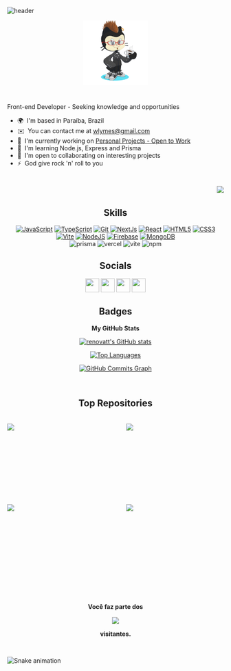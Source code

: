 ![header](https://capsule-render.vercel.app/api?type=waving&color=000&height=230&section=header&text=Hello,%20my%20name%20is%20%20Will.&fontSize=70&fontColor=fff&animation=fadeIn&fontAlignY=38&desc=Front-end%20Developer&descAlignY=55&descAlign=62&)

<div align="center">
    <img width="150px" height="150px" src="./img/readme-char.png/"/>
</div>

#

Front-end Developer - Seeking knowledge and opportunities

* 🌍  I'm based in Paraíba, Brazil
* ✉️  You can contact me at [wlymes@gmail.com](mailto:wlymes@gmail.com)
* 🚀  I'm currently working on [Personal Projects - Open to Work](http://portfolio-renovatt.vercel.app/)
* 🧠  I'm learning Node.js, Express and Prisma
* 🤝  I'm open to collaborating on interesting projects
* ⚡  God give rock 'n' roll to you

#

<p align="end">
  <a href="https://www.github.com/renovatt" target="_blank" rel="noreferrer">
    <img src="https://img.shields.io/github/followers/renovatt?logo=github&style=for-the-badge&color=22c55e&labelColor=1c1917" />
  </a>
</p>

<h2 align="center"><b>Skills</b></h2>

<p align="center">
    <a href="https://developer.mozilla.org/en-US/docs/Web/JavaScript" target="_blank" rel="noreferrer"><img src="https://raw.githubusercontent.com/danielcranney/readme-generator/main/public/icons/skills/javascript-colored.svg" width="36" height="36" alt="JavaScript" /></a>
    <a href="https://www.typescriptlang.org/" target="_blank" rel="noreferrer"><img src="https://raw.githubusercontent.com/danielcranney/readme-generator/main/public/icons/skills/typescript-colored.svg" width="36" height="36" alt="TypeScript" /></a>
    <a href="https://git-scm.com/" target="_blank" rel="noreferrer"><img src="https://raw.githubusercontent.com/danielcranney/readme-generator/main/public/icons/skills/git-colored.svg" width="36" height="36" alt="Git" /></a>
    <a href="https://nextjs.org/docs" target="_blank" rel="noreferrer"><img src="https://raw.githubusercontent.com/danielcranney/readme-generator/main/public/icons/skills/nextjs-colored-dark.svg" width="36" height="36" alt="NextJs" /></a>
    <a href="https://reactjs.org/" target="_blank" rel="noreferrer"><img src="https://raw.githubusercontent.com/danielcranney/readme-generator/main/public/icons/skills/react-colored.svg" width="36" height="36" alt="React" /></a>
    <a href="https://developer.mozilla.org/en-US/docs/Glossary/HTML5" target="_blank" rel="noreferrer"><img src="https://raw.githubusercontent.com/danielcranney/readme-generator/main/public/icons/skills/html5-colored.svg" width="36" height="36" alt="HTML5" /></a>
    <a href="https://www.w3.org/TR/CSS/#css" target="_blank" rel="noreferrer"><img src="https://raw.githubusercontent.com/danielcranney/readme-generator/main/public/icons/skills/css3-colored.svg" width="36" height="36" alt="CSS3" /></a>
    <a href="https://vitejs.dev/" target="_blank" rel="noreferrer"><img src="https://raw.githubusercontent.com/danielcranney/readme-generator/main/public/icons/skills/vite-colored.svg" width="36" height="36" alt="Vite" /></a>
    <a href="https://nodejs.org/en/" target="_blank" rel="noreferrer"><img src="https://raw.githubusercontent.com/danielcranney/readme-generator/main/public/icons/skills/nodejs-colored.svg" width="36" height="36" alt="NodeJS" /></a>
    <a href="https://firebase.google.com/" target="_blank" rel="noreferrer"><img src="https://raw.githubusercontent.com/danielcranney/readme-generator/main/public/icons/skills/firebase-colored.svg" width="36" height="36" alt="Firebase" /></a>
    <a href="https://www.mongodb.com/" target="_blank" rel="noreferrer"><img src="https://raw.githubusercontent.com/danielcranney/readme-generator/main/public/icons/skills/mongodb-colored.svg" width="36" height="36" alt="MongoDB" /></a><br/>
    <img alt="prisma" src="https://img.shields.io/badge/Prisma-3982CE?style=for-the-badge&logo=Prisma&logoColor=white">
    <img alt="vercel" src="https://img.shields.io/badge/Vercel-000000?style=for-the-badge&logo=vercel&logoColor=white">
    <img alt="vite" src="https://img.shields.io/badge/Vite-B73BFE?style=for-the-badge&logo=vite&logoColor=FFD62E">
    <img alt="npm" src="https://img.shields.io/badge/npm-CB3837?style=for-the-badge&logo=npm&logoColor=white">
</p>

<h2 align="center"><b>Socials</b></h2>

<p align="center"> 
    <a href="https://www.github.com/renovatt" target="_blank" rel="noreferrer"><img src="https://raw.githubusercontent.com/danielcranney/readme-generator/main/public/icons/socials/github-dark.svg" width="32" height="32" /></a> 
    <a href="https://www.linkedin.com/in/renovatt" target="_blank" rel="noreferrer"><img src="https://raw.githubusercontent.com/danielcranney/readme-generator/main/public/icons/socials/linkedin.svg" width="32" height="32" /></a> 
    <a href="https://www.twitch.tv/lordzethy" target="_blank" rel="noreferrer"><img src="https://raw.githubusercontent.com/danielcranney/readme-generator/main/public/icons/socials/twitch.svg" width="32" height="32" /></a>
    <a href="http://www.instagram.com/renovato.dev" target="_blank" rel="noreferrer"><img src="https://raw.githubusercontent.com/danielcranney/readme-generator/main/public/icons/socials/instagram.svg" width="32" height="32" /></a>
</p>

<h2 align="center"><b>Badges</b></h2>
<p align="center"><b>My GitHub Stats</b></p>

<div width="100%" align="center">
<a href="http://www.github.com/renovatt"><img src="https://github-readme-stats.vercel.app/api?username=renovatt&show_icons=true&hide=&count_private=true&title_color=ffffff&text_color=ffffff&icon_color=22c55e&bg_color=1c1917&hide_border=true&show_icons=true" alt="renovatt's GitHub stats" /></a>

<a href="https://github.com/renovatt" align="left"><img src="https://github-readme-stats.vercel.app/api/top-langs/?username=renovatt&langs_count=10&title_color=ffffff&text_color=ffffff&icon_color=22c55e&bg_color=1c1917&hide_border=true&locale=en&custom_title=Top%20%Languages" alt="Top Languages" /></a>

<a href="http://www.github.com/renovatt"><img src="https://github-readme-activity-graph.cyclic.app/graph?username=renovatt&bg_color=1c1917&color=ffffff&line=22c55e&point=ffffff&area_color=1c1917&area=true&hide_border=true&custom_title=GitHub%20Commits%20Graph" alt="GitHub Commits Graph" /></a>
</div>

<br/>
<h2 align="center"><b>Top Repositories</b></h2>
<br/>

<div width="100%" align="center">
    <a href="https://github.com/renovatt/schedule-petshop-system" align="left"><img align="left" width="45%" src="https://github-readme-stats.vercel.app/api/pin/?username=renovatt&repo=schedule-petshop-system&title_color=ffffff&text_color=ffffff&icon_color=22c55e&bg_color=1c1917&hide_border=true&locale=en" /></a>
    <a href="https://github.com/renovatt/tree-app" align="right"><img align="right" width="45%" src="https://github-readme-stats.vercel.app/api/pin/?username=renovatt&repo=tree-app&title_color=ffffff&text_color=ffffff&icon_color=22c55e&bg_color=1c1917&hide_border=true&locale=en" /></a>
</div>
<br /><br /><br /><br />
<br /><br /><br /><br /><br /><br /><br />

<div width="100%" align="center"><a href="https://github.com/renovatt/yu-gi-oh-card-info" align="left"><img align="left" width="45%" src="https://github-readme-stats.vercel.app/api/pin/?username=renovatt&repo=yu-gi-oh-card-info&title_color=ffffff&text_color=ffffff&icon_color=22c55e&bg_color=1c1917&hide_border=true&locale=en" /></a><a href="https://github.com/renovatt/portfolio" align="right"><img align="right" width="45%" src="https://github-readme-stats.vercel.app/api/pin/?username=renovatt&repo=portfolio&title_color=ffffff&text_color=ffffff&icon_color=22c55e&bg_color=1c1917&hide_border=true&locale=en" /></a>
</div>

<br/><br /><br /><br /><br />
<br/><br /><br /><br /><br />

<div align="center">
  <br>
  <p><b>Você faz parte dos</b></p>  
  <p align="center">
    <img align="center" src="https://profile-counter.glitch.me/{renovatt}/count.svg" />
    <br/>
    <p><b>visitantes.</b></p> 
  </p> 
</div>

<br />
 
![Snake animation](https://github.com/renovatt/renovatt/blob/output/github-contribution-grid-snake.svg)